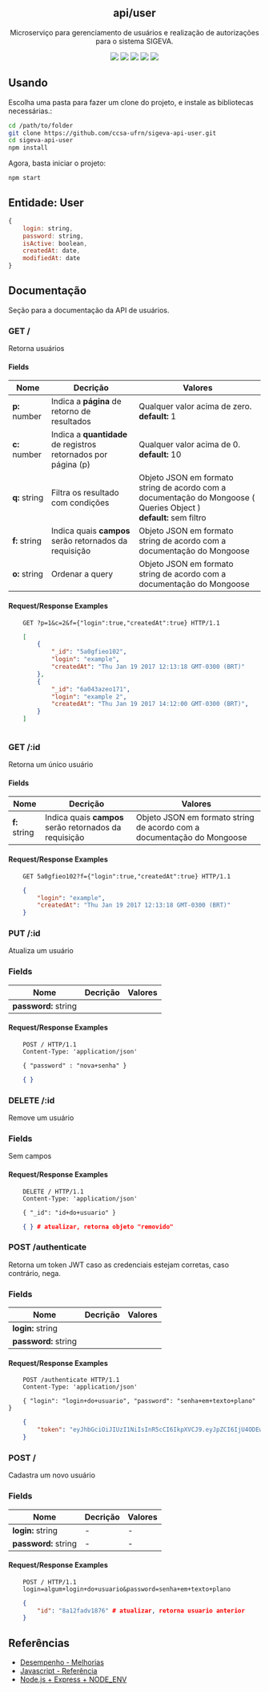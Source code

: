 <h2 align="center">api/user</h2>
<p align="center">Microserviço para gerenciamento de usuários e realização de autorizações para o sistema SIGEVA.</p>
<div align="center">
    <img src="https://img.shields.io/badge/MongoDB-latest-green.svg">
    <img src="https://img.shields.io/badge/Mongoose-latest-blue.svg">
    <img src="https://img.shields.io/badge/Typescript-latest-blue.svg">
    <img src="https://img.shields.io/badge/ClassValidator-latest-green.svg">
    <img src="https://img.shields.io/badge/ClassTransform-latest-green.svg">
</div>

## Usando
Escolha uma pasta para fazer um clone do projeto, e instale as bibliotecas 
necessárias.:

```bash
cd /path/to/folder
git clone https://github.com/ccsa-ufrn/sigeva-api-user.git
cd sigeva-api-user
npm install
```

Agora, basta iniciar o projeto:

```
npm start 
```

## Entidade: User 
```javascript
{
    login: string,
    password: string,
    isActive: boolean,
    createdAt: date,
    modifiedAt: date
}
```

## Documentação

Seção para a documentação da API de usuários.

### GET /
Retorna usuários

#### Fields
| Nome | Decrição | Valores | 
|-------|----------|---------|
| **p:** number | Indica a **página** de retorno de resultados | Qualquer valor acima de zero. <br> **default:** 1 |
| **c:** number | Indica a **quantidade** de registros retornados por página (p) | Qualquer valor acima de 0. <br> **default:** 10 |
| **q:** string | Filtra os resultado com condições | Objeto JSON em formato string de acordo com a documentação do Mongoose ( Queries Object ) <br> **default:** sem filtro |
| **f:** string | Indica quais **campos** serão retornados da requisição | Objeto JSON em formato string de acordo com a documentação do Mongoose |
| **o:** string | Ordenar a query | Objeto JSON em formato string de acordo com a documentação do Mongoose |

#### Request/Response Examples
```
    GET ?p=1&c=2&f={"login":true,"createdAt":true} HTTP/1.1
```
```json
    [
        {
            "_id": "5a0gfieo102",
            "login": "example",
            "createdAt": "Thu Jan 19 2017 12:13:18 GMT-0300 (BRT)"
        },
        {
            "_id": "6a043azeo171",
            "login": "example 2",
            "createdAt": "Thu Jan 19 2017 14:12:00 GMT-0300 (BRT)",
        }
    ]
    
```

### GET /:id
Retorna um único usuário

#### Fields
| Nome | Decrição | Valores | 
|-------|----------|---------|
| **f:** string | Indica quais **campos** serão retornados da requisição | Objeto JSON em formato string de acordo com a documentação do Mongoose |

#### Request/Response Examples
```
    GET 5a0gfieo102?f={"login":true,"createdAt":true} HTTP/1.1
```
```json
    {
        "login": "example",
        "createdAt": "Thu Jan 19 2017 12:13:18 GMT-0300 (BRT)"
    }
```
### PUT /:id
Atualiza um usuário

### Fields 
| Nome | Decrição | Valores | 
|------|----------|---------|
| **password:** string | | |

#### Request/Response Examples
```
    POST / HTTP/1.1
    Content-Type: 'application/json'

    { "password" : "nova+senha" }
```
```json
    { }
```

### DELETE /:id
Remove um usuário

### Fields 
Sem campos

#### Request/Response Examples
```
    DELETE / HTTP/1.1
    Content-Type: 'application/json'

    { "_id": "id+do+usuario" }

```
```json
    { } # atualizar, retorna objeto "removido"
```


### POST /authenticate
Retorna um token JWT caso as credenciais estejam corretas, caso contrário, nega.

### Fields 
| Nome | Decrição | Valores | 
|------|----------|---------|
| **login:** string | | |
| **password:** string | | |

#### Request/Response Examples
```
    POST /authenticate HTTP/1.1
    Content-Type: 'application/json'

    { "login": "login+do+usuario", "password": "senha+em+texto+plano" }
```
```json
    {
        "token": "eyJhbGciOiJIUzI1NiIsInR5cCI6IkpXVCJ9.eyJpZCI6IjU4ODEwNGU5OTM0Nz"
    }
```

### POST /
Cadastra um novo usuário

### Fields 
| Nome | Decrição | Valores | 
|-------|----------|---------|
| **login:** string | - | - |
| **password:** string | - | - |

#### Request/Response Examples
```
    POST / HTTP/1.1
    login=algum+login+do+usuario&password=senha+em+texto+plano
```
```json
    {
        "id": "8a12fadv1876" # atualizar, retorna usuario anterior
    }
```

## Referências

- [Desempenho - Melhorias](https://www.sitepoint.com/7-simple-speed-solutions-mongodb/)
- [Javascript - Referência](https://developer.mozilla.org/pt-BR/docs/Web/JavaScript)
- [Node.js + Express + NODE_ENV](https://www.dynatrace.com/blog/the-drastic-effects-of-omitting-node_env-in-your-express-js-applications/)
